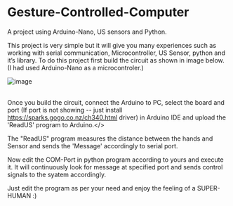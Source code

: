 # Gesture-Controlled-Computer
A project using Arduino-Nano, US sensors and Python.

This project is very simple but it will give you many experiences such as working with serial communication, Microcontroller, US Sensor, python and it’s library. To do this project first build the circuit as shown in image below. (I had used Arduino-Nano as a microcontroler.)<br/>

![image](https://user-images.githubusercontent.com/62278793/139541909-0f1e249b-02e4-43c2-9576-0e4d1f96e356.png)

<br/>Once you build the circuit, connect the Arduino to PC, select the board and port (If port is not showing -- just install https://sparks.gogo.co.nz/ch340.html driver) in Arduino IDE and upload the 'ReadUS' program to Arduino.</>

The "ReadUS" program measures the distance between the hands and Sensor and sends the 'Message' accordingly to serial port.<br/>

Now edit the COM-Port in python program according to yours and execute it. It will continuously look for message at specified port and sends control signals to the syatem accordingly.

Just edit the program as per your need and enjoy the feeling of a SUPER-HUMAN :)
